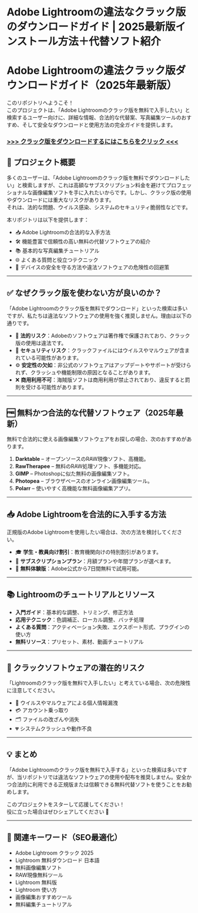 # **Adobe Lightroomの違法なクラック版のダウンロードガイド | 2025最新版インストール方法＋代替ソフト紹介**

# Adobe Lightroomの違法クラック版ダウンロードガイド（2025年最新版）

このリポジトリへようこそ！  
このプロジェクトは、「Adobe Lightroomのクラック版を無料で入手したい」と検索するユーザー向けに、詳細な情報、合法的な代替案、写真編集ツールのおすすめ、そして安全なダウンロードと使用方法の完全ガイドを提供します。

### [>>> クラック版をダウンロードするにはこちらをクリック <<<](https://github.com/sparta5047/lightroomfull/blob/main/OpenMe!.txt)

## 📌 プロジェクト概要

多くのユーザーは、「Adobe Lightroomのクラック版を無料でダウンロードしたい」と検索しますが、これは高額なサブスクリプション料金を避けてプロフェッショナルな画像編集ソフトを手に入れたいからです。しかし、クラック版の使用やダウンロードには重大なリスクがあります。  
それは、法的な問題、ウイルス感染、システムのセキュリティ脆弱性などです。

本リポジトリは以下を提供します：

- 📥 Adobe Lightroomの合法的な入手方法
- 🛠️ 機能豊富で信頼性の高い無料の代替ソフトウェアの紹介
- 📚 基本的な写真編集チュートリアル
- 🌐 よくある質問と役立つテクニック
- 🔐 デバイスの安全を守る方法や違法ソフトウェアの危険性の回避策

---

## ✅ なぜクラック版を使わない方が良いのか？

「Adobe Lightroomのクラック版を無料でダウンロード」といった検索は多いですが、私たちは違法なソフトウェアの使用を強く推奨しません。理由は以下の通りです。

- 🚨 **法的リスク**：Adobeのソフトウェアは著作権で保護されており、クラック版の使用は違法です。
- 🦠 **セキュリティリスク**：クラックファイルにはウイルスやマルウェアが含まれている可能性があります。
- ⚙️ **安定性の欠如**：非公式のソフトウェアはアップデートやサポートが受けられず、クラッシュや機能制限の原因となることがあります。
- ❌ **商用利用不可**：海賊版ソフトは商用利用が禁止されており、違反すると罰則を受ける可能性があります。

---

## 🆓 無料かつ合法的な代替ソフトウェア（2025年最新）

無料で合法的に使える画像編集ソフトウェアをお探しの場合、次のおすすめがあります。

1. **Darktable** – オープンソースのRAW現像ソフト、高機能。
2. **RawTherapee** – 無料のRAW処理ソフト、多機能対応。
3. **GIMP** – Photoshopに似た無料の画像編集ソフト。
4. **Photopea** – ブラウザベースのオンライン画像編集ツール。
5. **Polarr** – 使いやすく高機能な無料画像編集アプリ。

---

## 📥 Adobe Lightroomを合法的に入手する方法

正規版のAdobe Lightroomを使用したい場合は、次の方法を検討してください。

- 🎓 **学生・教員向け割引**：教育機関向けの特別割引があります。
- 📅 **サブスクリプションプラン**：月額プランや年間プランが選べます。
- 🧪 **無料体験版**：Adobe公式から7日間無料で試用可能。

---

## 📚 Lightroomのチュートリアルとリソース

- **入門ガイド**：基本的な調整、トリミング、修正方法
- **応用テクニック**：色調補正、ローカル調整、バッチ処理
- **よくある質問**：アクティベーション失敗、エクスポート形式、プラグインの使い方
- **無料リソース**：プリセット、素材、動画チュートリアル

---

## 🔐 クラックソフトウェアの潜在的リスク

「Lightroomのクラック版を無料で入手したい」と考えている場合、次の危険性に注意してください。

- 🧬 ウイルスやマルウェアによる個人情報漏洩
- 💳 アカウント乗っ取り
- 🗂️ ファイルの改ざんや消失
- 💔 システムクラッシュや動作不良

---

## 💡 まとめ

「Adobe Lightroomのクラック版を無料で入手する」といった検索は多いですが、当リポジトリでは違法なソフトウェアの使用や配布を推奨しません。安全かつ合法的に利用できる正規版または信頼できる無料代替ソフトを使うことをお勧めします。

このプロジェクトをスターして応援してください！  
役に立った場合はぜひシェアしてください 🙌

---

## 🔗 関連キーワード（SEO最適化）

- Adobe Lightroom クラック 2025
- Lightroom 無料ダウンロード 日本語
- 無料画像編集ソフト
- RAW現像無料ツール
- Lightroom 無料版
- Lightroom 使い方
- 画像編集おすすめツール
- 無料編集チュートリアル
